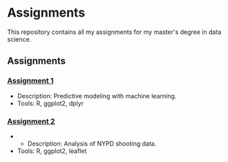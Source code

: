 # Assignments

This repository contains all my assignments for my master's degree in data science.

## Assignments

### [Assignment 1](Covid_19_Data_Analysis/README.md)

- Description: Predictive modeling with machine learning.
- Tools: R, ggplot2, dplyr

### [Assignment 2](NYPD_crime_statistics_assignment/README.md)

- - Description: Analysis of NYPD shooting data.
- Tools: R, ggplot2, leaflet
